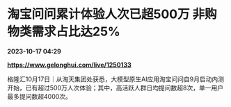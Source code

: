 # 淘宝问问累计体验人次已超500万 非购物类需求占比达25%

**2023-10-17 04:29**

**https://www.gelonghui.com/live/1250133**

格隆汇10月17日｜从淘天集团处获悉，大模型原生AI应用淘宝问问自9月启动内测开始，已有超过500万人次体验；其中，高活跃人群日均提问数超8次，单一用户最多提问数超4000次。